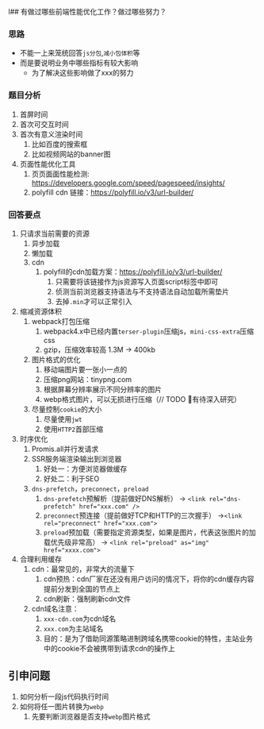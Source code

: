 l## 有做过哪些前端性能优化工作？做过哪些努力？

### 思路
- 不能一上来笼统回答`js分包`,`减小包体积`等
- 而是要说明业务中哪些指标有较大影响
  - 为了解决这些影响做了xxx的努力

### 题目分析
1. 首屏时间
2. 首次可交互时间
3. 首次有意义渲染时间
   1. 比如百度的搜索框
   2. 比如视频网站的banner图
4. 页面性能优化工具
   1. ⻚页⾯面性能检测: https://developers.google.com/speed/pagespeed/insights/
   2. polyfill cdn 链接：https://polyfill.io/v3/url-builder/

### 回答要点
1. 只请求当前需要的资源
   1. 异步加载
   2. 懒加载
   3. cdn
      1. polyfill的cdn加载方案：https://polyfill.io/v3/url-builder/
         1. 只需要将该链接作为js资源写入页面script标签中即可
         2. 侦测当前浏览器支持语法与不支持语法自动加载所需垫片
         3. 去掉`.min`才可以正常引入
2. 缩减资源体积
   1. webpack打包压缩
      1. webpack4.x中已经内置`terser-plugin`压缩js，`mini-css-extra`压缩css
      2. gzip，压缩效率较高 1.3M -> 400kb
   2. 图片格式的优化
      1. 移动端图片要一张小一点的
      2. 压缩png网站：tinypng.com
      3. 根据屏幕分辨率展示不同分辨率的图片
      4. webp格式图片，可以无损进行压缩（// TODO 🤔有待深入研究）
   3. 尽量控制`cookie`的大小
      1. 尽量使用`jwt`
      2. 使用`HTTP2`首部压缩
3. 时序优化
   1. Promis.all并行发请求
   2. SSR服务端渲染输出到浏览器
      1. 好处一：方便浏览器做缓存
      2. 好处二：利于SEO
   3. `dns-prefetch`，`preconnect`，`preload`
      1. `dns-prefetch`预解析（提前做好DNS解析） -> `<link rel="dns-prefetch" href="xxx.com" />`
      2. `preconnect`预连接（提前做好TCP和HTTP的三次握手） ->`<link rel="preconnect" href="xxx.com">`
      3. `preload`预加载（需要指定资源类型，如果是图片，代表这张图片的加载优先级非常高） -> `<link rel="preload" as="img" href="xxxx.com">`
4. 合理利用缓存
   1. cdn：最常见的，非常大的流量下
      1. cdn预热：cdn厂家在还没有用户访问的情况下，将你的cdn缓存内容提前分发到全国的节点上
      2. cdn刷新：强制刷新cdn文件
   2. cdn域名注意：
      1. `xxx-cdn.com`为cdn域名
      2. `xxx.com`为主站域名
      3. 目的：是为了借助同源策略进制跨域名携带cookie的特性，主站业务中的cookie不会被携带到请求cdn的操作上

## 引申问题
1. 如何分析一段js代码执行时间
2. 如何将任一图片转换为`webp`
   1. 先要判断浏览器是否支持`webp`图片格式